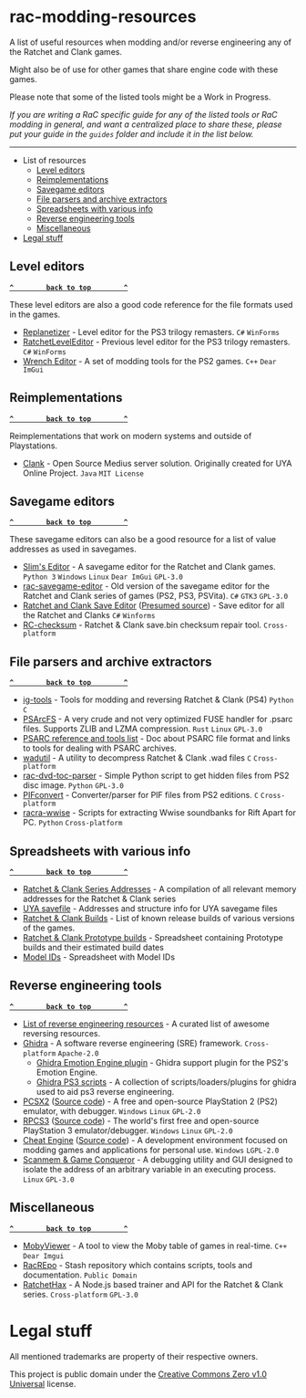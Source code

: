 # rac-modding-resources


A list of useful resources when modding and/or reverse engineering any of the Ratchet and Clank games.

Might also be of use for other games that share engine code with these games.

Please note that some of the listed tools might be a Work in Progress.

*If you are writing a RaC specific guide for any of the listed tools or RaC modding in general, and want a centralized place to share these, please put your guide in the `guides` folder and include it in the list below.*


------------------

- List of resources
  - [Level editors](#level-editors)
  - [Reimplementations](#reimplementations)
  - [Savegame editors](#savegame-editors)
  - [File parsers and archive extractors](#file-parsers-and-archive-extractors)
  - [Spreadsheets with various info](#spreadsheets-with-various-info)
  - [Reverse engineering tools](#reverse-engineering-tools)
  - [Miscellaneous](#miscellaneous)
- [Legal stuff](#legal-stuff)


## Level editors

**[`^        back to top        ^`](#)**

These level editors are also a good code reference for the file formats used in the games.

 - [Replanetizer](https://github.com/RatchetModding/replanetizer) - Level editor for the PS3 trilogy remasters.  `C#` `WinForms`
 - [RatchetLevelEditor](https://github.com/badger41/RatchetLevelEditor) - Previous level editor for the PS3 trilogy remasters. `C#` `WinForms`
 - [Wrench Editor](https://github.com/chaoticgd/wrench) - A set of modding tools for the PS2 games. `C++` `Dear ImGui`


## Reimplementations

**[`^        back to top        ^`](#)**

Reimplementations that work on modern systems and outside of Playstations.

- [Clank](https://github.com/hashsploit/clank) - Open Source Medius server solution. Originally created for UYA Online Project. `Java` `MIT License`


## Savegame editors

**[`^        back to top        ^`](#)**

These savegame editors can also be a good resource for a list of value addresses as used in savegames.

 - [Slim's Editor](https://github.com/RatchetModding/slimseditor) - A savegame editor for the Ratchet and Clank games. `Python 3` `Windows` `Linux` `Dear ImGui` `GPL-3.0`
 - [rac-savegame-editor](https://github.com/maikelwever/rac-savegame-editor) - Old version of the savegame editor for the Ratchet and Clank series of games (PS2, PS3, PSVita). `C#` `GTK3` `GPL-3.0`
 - [Ratchet and Clank Save Editor](https://www.nextgenupdate.com/forums/ps3-trophies-game-saves/718082-release-ratchet-clank-save-editor-all-1.html) ([Presumed source](https://github.com/primetime43/Playstation-3-Tools/tree/master/Ratchet%20%26%20Clank%20Into%20the%20Nexus%20Save%20Editor/Red-EyeX32%20-%20Test%20Drive%20Unlimited%202%20Save%20Editor)) - Save editor for all the Ratchet and Clanks `C#` `Winforms`
 - [RC-checksum](https://github.com/stiantoften/RC-checksum) - Ratchet & Clank save.bin checksum repair tool. `Cross-platform`


## File parsers and archive extractors

**[`^        back to top        ^`](#)**

 - [ig-tools](https://github.com/doesthisusername/ig-tools) - Tools for modding and reversing Ratchet & Clank (PS4) `Python` `C`
 - [PSArcFS](https://github.com/maikelwever/psarcfs) - A very crude and not very optimized FUSE handler for .psarc files. Supports ZLIB and LZMA compression. `Rust` `Linux` `GPL-3.0`
 - [PSARC reference and tools list](https://www.psdevwiki.com/ps3/PlayStation_archive_(PSARC)) - Doc about PSARC file format and links to tools for dealing with PSARC archives.
 - [wadutil](https://github.com/stiantoften/wadutil) - A utility to decompress Ratchet & Clank .wad files `C` `Cross-platform`
 - [rac-dvd-toc-parser](https://github.com/maikelwever/rac-dvd-toc-parser) - Simple Python script to get hidden files from PS2 disc image. `Python` `GPL-3.0`
 - [PIFconvert](https://github.com/stiantoften/PIFconvert/) - Converter/parser for PIF files from PS2 editions. `C` `Cross-platform`
 - [racra-wwise](https://github.com/PythonBlue/racra-wwise) - Scripts for extracting Wwise soundbanks for Rift Apart for PC. `Python` `Cross-platform`


## Spreadsheets with various info

**[`^        back to top        ^`](#)**

 - [Ratchet & Clank Series Addresses](https://docs.google.com/spreadsheets/d/1D1S7CEzhpDqT2QFFMuiF9rvWXvmR5ezt_UI2VxLOis8/preview) - A compilation of all relevant memory addresses for the Ratchet & Clank series 
 - [UYA savefile](https://docs.google.com/spreadsheets/d/1uZBCG_QkMCzCIdYgSZr1CfKIFTNrRYJrNMuQDCtAOWo/preview) - Addresses and structure info for UYA savegame files
 - [Ratchet & Clank Builds](https://docs.google.com/spreadsheets/d/14mnYKrPg_CNHNAB2XL0ceJHiN4-S4jmi39-0R4ahkCs/preview) - List of known release builds of various versions of the games.
 - [Ratchet & Clank Prototype builds](https://docs.google.com/spreadsheets/d/1y_zZC4bDOvKGI8SWXpOORkBiJSqBKwhWEsRI-NtMToo/preview) - Spreadsheet containing Prototype builds and their estimated build dates
 - [Model IDs](https://docs.google.com/spreadsheets/d/1RA_VpE__IFksQz-EPsav-V0Tfpq9-fiHoZBNeX0JkAo/preview) - Spreadsheet with Model IDs


## Reverse engineering tools

**[`^        back to top        ^`](#)**

 - [List of reverse engineering resources](https://github.com/wtsxDev/reverse-engineering) - A curated list of awesome reversing resources.
 - [Ghidra](https://github.com/NationalSecurityAgency/ghidra) - A software reverse engineering (SRE) framework. `Cross-platform` `Apache-2.0`
    - [Ghidra Emotion Engine plugin](https://github.com/beardypig/ghidra-emotionengine) - Ghidra support plugin for the PS2's Emotion Engine.
    - [Ghidra PS3 scripts](https://github.com/zecoxao/ps3_ghidra) - A collection of scripts/loaders/plugins for ghidra used to aid ps3 reverse engineering.
 - [PCSX2](https://pcsx2.net/) ([Source code](https://github.com/PCSX2/pcsx2)) - A free and open-source PlayStation 2 (PS2) emulator, with debugger. `Windows` `Linux` `GPL-2.0`
 - [RPCS3](https://rpcs3.net/) ([Source code](https://github.com/RPCS3/rpcs3)) - The world's first free and open-source PlayStation 3 emulator/debugger. `Windows` `Linux` `GPL-2.0`
 - [Cheat Engine](https://www.cheatengine.org/) ([Source code](https://github.com/cheat-engine/cheat-engine/)) - A development environment focused on modding games and applications for personal use. `Windows` `LGPL-2.0`
 - [Scanmem & Game Conqueror](https://github.com/scanmem/scanmem) - A debugging utility and GUI designed to isolate the address of an arbitrary variable in an executing process. `Linux` `GPL-3.0` 

## Miscellaneous

**[`^        back to top        ^`](#)**

 - [MobyViewer](https://github.com/CreepNT/MobyViewer) - A tool to view the Moby table of games in real-time. `C++` `Dear Imgui`
 - [RacREpo](https://github.com/CreepNT/RacREpo) - Stash repository which contains scripts, tools and documentation. `Public Domain`
 - [RatchetHax](https://github.com/ParadoxEpoch/RatchetHax) - A Node.js based trainer and API for the Ratchet & Clank series. `Cross-platform` `GPL-3.0`

# Legal stuff

All mentioned trademarks are property of their respective owners.

This project is public domain under the [Creative Commons Zero v1.0 Universal](LICENSE) license.
